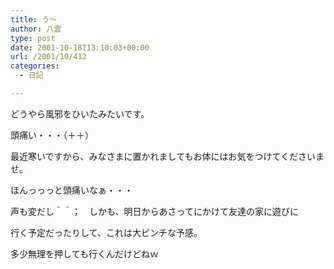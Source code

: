 ```yaml
---
title: う～
author: 八雲
type: post
date: 2001-10-18T13:10:03+00:00
url: /2001/10/412
categories:
  - 日記

---
```

どうやら風邪をひいたみたいです。
  
頭痛い・・・（＋＋）
  
最近寒いですから、みなさまに置かれましてもお体にはお気をつけてくださいませ。
  
ほんっっっと頭痛いなぁ・・・
  
声も変だし＾＾；　しかも、明日からあさってにかけて友達の家に遊びに
  
行く予定だったりして、これは大ピンチな予感。
  
多少無理を押しても行くんだけどねｗ